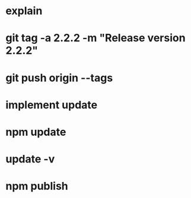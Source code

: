 # explain


# git tag -a 2.2.2 -m "Release version 2.2.2"

# git push origin --tags

# implement update 

# npm update 

# update -v

# npm publish

